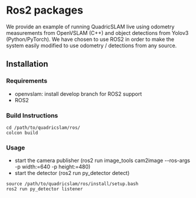 # Ros2 packages
We provide an example of running QuadricSLAM live using odometry measurements from OpenVSLAM (C++) and object detections from Yolov3 (Python/PyTorch). We have chosen to use ROS2 in order to make the system easily modified to use odometry / detections from any source. 

## Installation
### Requirements
* openvslam: install develop branch for ROS2 support
* ROS2

### Build Instructions
```
cd /path/to/quadricslam/ros/
colcon build
```

### Usage

* start the camera publisher (ros2 run image_tools cam2image --ros-args -p width:=640 -p height:=480)
* start the detector (ros2 run py_detector detect)

```
source /path/to/quadricslam/ros/install/setup.bash
ros2 run py_detector listener
```

